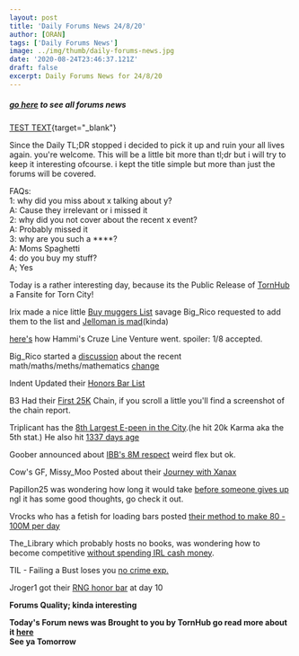 ```yaml
---
layout: post
title: 'Daily Forums News 24/8/20'
author: [ORAN]
tags: ['Daily Forums News']
image: ../img/thumb/daily-forums-news.jpg
date: '2020-08-24T23:46:37.121Z'
draft: false
excerpt: Daily Forums News for 24/8/20
---
```


##### _[go here](../../tags/daily-forums-news/) to see all forums news_

[TEST TEXT](https://google.com){target="_blank"}  

Since the Daily TL;DR stopped i decided to pick it up and ruin your all lives again. you're welcome. This will be a little bit more than tl;dr but i will try to keep it interesting ofcourse. i kept the title simple but more than just the forums will be covered.

FAQs:  
1: why did you miss about x talking about y?  
A: Cause they irrelevant or i missed it  
2: why did you not cover about the recent x event?  
A: Probably missed it  
3: why are you such a ****?  
A: Moms Spaghetti  
4: do you buy my stuff?  
A; Yes  

Today is a rather interesting day, because its the Public Release of [TornHub](https://torn.oran.pw) a Fansite for Torn City!  

Irix made a nice little [Buy muggers List](https://www.torn.com/forums.php#/p=threads&f=2&t=16181516&b=0&a=0) savage Big_Rico requested to add them to the list and [Jelloman is mad](https://www.torn.com/forums.php#/p=threads&f=2&t=16181516&b=0&a=0&start=20&to=20702230)(kinda)  

[here's](https://www.torn.com/forums.php#/p=threads&f=2&t=16181605&b=0&a=0) how Hammi's Cruze Line Venture went. spoiler: 1/8 accepted.  

Big_Rico started a [discussion](https://www.torn.com/forums.php#/p=threads&f=2&t=16181505) about the recent math/maths/meths/mathematics [change](https://www.torn.com/forums.php#/p=threads&f=19&t=16181487&b=0&a=0)

Indent Updated their [Honors Bar List](https://www.torn.com/forums.php?p=threads&f=2&t=16088068&b=0&a=0)  

B3 Had their [First 25K](https://www.torn.com/forums.php#/p=threads&f=16&t=16181618&b=0&a=0&start=0&to=0) Chain, if you scroll a little you'll find a screenshot of the chain report.  

Triplicant has the [8th Largest E-peen in the City](https://www.torn.com/forums.php#/p=threads&f=16&t=16181525).(he hit 20k Karma aka the 5th stat.) He also hit [1337 days age](https://www.torn.com/forums.php#/p=threads&f=16&t=16181584&b=0&a=0)  


Goober announced about [IBB's 8M respect](https://www.torn.com/forums.php#/p=threads&f=16&t=16181535) weird flex but ok.  

Cow's GF, Missy_Moo Posted about their [Journey with Xanax](https://www.torn.com/forums.php#/p=threads&f=16&t=16181507&b=0&a=0)  

Papillon25 was wondering how long it would take [before someone gives up](https://www.torn.com/forums.php#/p=threads&f=2&t=16181563&b=0&a=0) ngl it has some good thoughts, go check it out.  

Vrocks who has a fetish for loading bars posted [their method to make 80 - 100M per day](https://www.torn.com/forums.php#/p=threads&f=2&t=16181601&b=0&a=0)  

The_Library which probably hosts no books, was wondering how to become competitive [without spending IRL cash money](https://www.torn.com/forums.php#/p=threads&f=3&t=16181429&b=0&a=0).  

TIL - Failing a Bust loses you [no crime exp.](https://www.torn.com/forums.php#/p=threads&f=3&t=16181363&b=0&a=0)  

Jroger1 got their [RNG honor bar](https://www.torn.com/forums.php#/p=threads&f=3&t=16181306&b=0&a=0&start=0) at day 10  

**Forums Quality; kinda interesting**

**Today's Forum news was Brought to you by TornHub go read more about it [here](https://torn.oran.pw/welcome-to-tornhub/)  
See ya Tomorrow**
